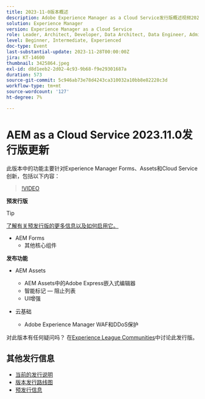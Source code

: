 ```yaml
---
title: 2023-11-0版本概述
description: Adobe Experience Manager as a Cloud Service发行版概述视频2023.11.0，本发行版中的功能主要针对Experience Manager Forms、Assets和Cloud Service
solution: Experience Manager
version: Experience Manager as a Cloud Service
role: Leader, Architect, Developer, Data Architect, Data Engineer, Admin, User
level: Beginner, Intermediate, Experienced
doc-type: Event
last-substantial-update: 2023-11-28T00:00:00Z
jira: KT-14600
thumbnail: 3425864.jpeg
exl-id: d8d1eeb2-2d02-4c93-9b68-f9e29301687a
duration: 573
source-git-commit: 5c946ab73e78d4243ca310032a10bb8e82228c3d
workflow-type: tm+mt
source-wordcount: '127'
ht-degree: 7%

---
```


# AEM as a Cloud Service 2023.11.0发行版更新

此版本中的功能主要针对Experience Manager Forms、Assets和Cloud Service创新，包括以下内容：

>[!VIDEO](https://video.tv.adobe.com/v/3425864/?learn=on)

**预发行版**

>[!TIP]
>
>[了解有关预发行版的更多信息以及如何启用它。](https://experienceleague.adobe.com/docs/experience-manager-cloud-service/content/release-notes/prerelease.html)

* AEM Forms
   * 其他核心组件

**发布功能**

* AEM Assets
   * AEM Assets中的Adobe Express嵌入式编辑器
   * 智能标记 — 阻止列表
   * UI增强

* 云基础
   * Adobe Experience Manager WAF和DDoS保护

对此版本有任何疑问吗？  在[Experience League Communities](https://adobe.ly/3uBHk1D)中讨论此发行版。

## 其他发行信息

* [当前的发行说明](https://experienceleague.adobe.com/docs/experience-manager-cloud-service/content/release-notes/home.html?lang=zh-Hans)
* [版本发行路线图](https://experienceleague.adobe.com/docs/experience-manager-release-information/aem-release-updates/update-releases-roadmap.html?lang=zh-Hans)
* [预发行信息](https://experienceleague.adobe.com/docs/experience-manager-cloud-service/content/release-notes/prerelease.html)
